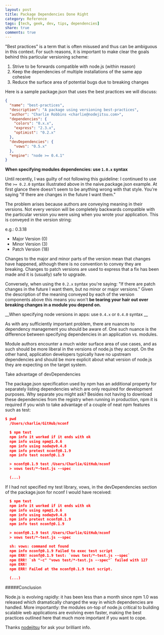 ```yaml
---
layout: post
title: Package Dependencies Done Right
category: Reference
tags: [tech, geek, dev, tips, dependencies]
share: true
comments: true
---
```

"Best practices" is a term that is often misused and thus can be ambiguous in this context. For such reasons, it is important to make clear the goals behind this particular versioning scheme:

1. Strive to be forwards compatible with node.js (within reason) 
2. Keep the dependencies of multiple installations of the same app cohesive 
3. Reduce the surface area of potential bugs due to breaking changes

Here is a sample package.json that uses the best practices we will discuss:

```json
{
  "name": "best-practices",
  "description": "A package using versioning best-practices",
  "author": "Charlie Robbins <charlie@nodejitsu.com>",
  "dependencies": {
    "colors": "0.x.x",
    "express": "2.3.x",
    "optimist": "0.2.x"
  },
  "devDependencies": {
    "vows": "0.5.x"
  },
  "engine": "node >= 0.4.1"
}
```

__When specifying modules dependencies: use `1.0.x` syntax__

Until recently, I was guilty of not following this guideline: I continued to use the `>= 0.2.0` syntax illustrated above in the naive.package.json example. At first glance there doesn't seem to be anything wrong with that style. You're saying "If there are changes in the future I want them." 

The problem arises because authors are conveying meaning in their versions. Not every version will be completely backwards compatible with the particular version you were using when you wrote your application. This is conveyed in the version string:

e.g.: 0.3.18
- Major Version (0) 
- Minor Version (3)
- Patch Version (18)

Changes to the major and minor parts of the version mean that changes have happened, although there is no convention to convey they are breaking. Changes to patch versions are used to express that a fix has been made and it is (usually) safe to upgrade.

Conversely, when using the `0.2.x` syntax you're saying: "If there are patch changes in the future I want them, but no minor or major versions." Given the description of the meaning conveyed by each of the version components above this means you won't __be tearing your hair out over breaking changes in a module you depend on.__

__When specifying node versions in apps: use `0.4.x` or `0.4.0` syntax
__

As with any sufficiently important problem, there are nuances to dependency management you should be aware of. One such nuance is the difference between specifying dependencies in an application vs. modules. 

Module authors encounter a much wider surface area of use cases, and as such should be more liberal in the versions of node.js they accept. On the other hand, application developers typically have no upstream dependencies and should be more explicit about what version of node.js they are expecting on the target system.

Take advantage of devDependencies

The package.json specification used by npm has an additional property for separately listing dependencies which are only required for development purposes. Why separate you might ask? Besides not having to download these dependencies from the registry when running in production, npm it is required if you wish to take advantage of a couple of neat npm features such as test:

``` json
$ pwd
  /Users/charlie/GitHub/nconf

  $ npm test
  npm info it worked if it ends with ok
  npm info using npm@1.0.6
  npm info using node@v0.4.8
  npm info pretest nconf@0.1.9
  npm info test nconf@0.1.9

  > nconf@0.1.9 test /Users/Charlie/GitHub/nconf
  > vows test/*-test.js --spec

  (...)
```

If I had not specified my test library, vows, in the devDependencies section of the package.json for nconf I would have received:

```json
  $ npm test
  npm info it worked if it ends with ok
  npm info using npm@1.0.6
  npm info using node@v0.4.8
  npm info pretest nconf@0.1.9
  npm info test nconf@0.1.9

  > nconf@0.1.9 test /Users/Charlie/GitHub/nconf
  > vows test/*-test.js --spec

  sh: vows: command not found
  npm info nconf@0.1.9 Failed to exec test script
  npm ERR! nconf@0.1.9 test: `vows test/*-test.js --spec`
  npm ERR! `sh "-c" "vows test/*-test.js --spec"` failed with 127
  npm ERR! 
  npm ERR! Failed at the nconf@0.1.9 test script.

  (...)
```

#####Conclusion

Node.js is evolving rapidly: it has been less than a month since npm 1.0 was released which dramatically changed the way in which dependencies are handled. More importantly: the modules on-top of node.js critical to building scalable web applications are evolving even faster, making the best practices outlined here that much more important if you want to cope.

Thanks [nodejitsu](http://blog.nodejitsu.com/) for ask your brilliant info.
